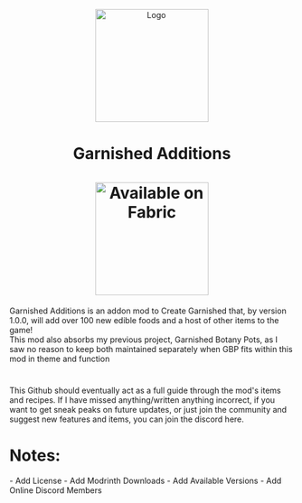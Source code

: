 <p align="center"><img src="https://i.imgur.com/oil8XaP.png" alt="Logo" width="200"></p>
<h1 align="center">Garnished Additions
<br><br>
  <a href="https://fabricmc.net/"><img
        src="https://cdn.jsdelivr.net/npm/@intergrav/devins-badges@3/assets/cozy/supported/fabric_64h.png"
        alt="Available on Fabric"
        width="200"
    ></a>
</h1>
Garnished Additions is an addon mod to Create Garnished that, by version 1.0.0, will add over 100 new edible foods and a host of other items to the game!
<br>
This mod also absorbs my previous project, Garnished Botany Pots, as I saw no reason to keep both maintained separately when GBP fits within this mod in theme and function
<h1> </h1>
This Github should eventually act as a full guide through the mod's items and recipes. If I have missed anything/written anything incorrect, if you want to get sneak peaks on future updates, or just join the community and suggest new features and items, you can join the discord here.
<h1>Notes: </h1>
- Add License
- Add Modrinth Downloads
- Add Available Versions
- Add Online Discord Members
